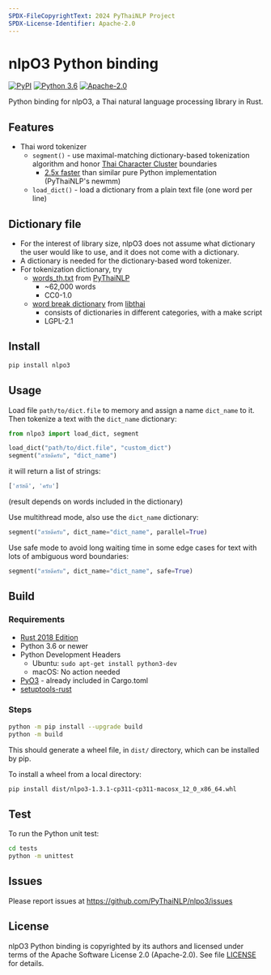 ```yaml
---
SPDX-FileCopyrightText: 2024 PyThaiNLP Project
SPDX-License-Identifier: Apache-2.0
---
```


# nlpO3 Python binding

[![PyPI](https://img.shields.io/pypi/v/nlpo3.svg "PyPI")](https://pypi.python.org/pypi/nlpo3)
[![Python 3.6](https://img.shields.io/badge/python-3.6-blue.svg "Python 3.6")](https://www.python.org/downloads/)
[![Apache-2.0](https://img.shields.io/badge/License-Apache%202.0-blue.svg "Apache-2.0")](https://opensource.org/license/apache-2-0)

Python binding for nlpO3, a Thai natural language processing library in Rust.

## Features

- Thai word tokenizer
  - `segment()` - use maximal-matching dictionary-based tokenization algorithm
    and honor [Thai Character Cluster][tcc] boundaries
    - [2.5x faster][benchmark]
      than similar pure Python implementation (PyThaiNLP's newmm)
  - `load_dict()` - load a dictionary from a plain text file
    (one word per line)

[tcc]: https://dl.acm.org/doi/10.1145/355214.355225
[benchmark]: ./notebooks/nlpo3_segment_benchmarks.ipynb

## Dictionary file

- For the interest of library size, nlpO3 does not assume what dictionary the
  user would like to use, and it does not come with a dictionary.
- A dictionary is needed for the dictionary-based word tokenizer.
- For tokenization dictionary, try
  - [words_th.txt][dict-pythainlp] from [PyThaiNLP][pythainlp]
    - ~62,000 words
    - CC0-1.0
  - [word break dictionary][dict-libthai] from [libthai][libthai]
    - consists of dictionaries in different categories, with a make script
    - LGPL-2.1

[pythainlp]: https://github.com/PyThaiNLP/pythainlp
[libthai]: https://github.com/tlwg/libthai/
[dict-pythainlp]: https://github.com/PyThaiNLP/pythainlp/blob/dev/pythainlp/corpus/words_th.txt
[dict-libthai]: https://github.com/tlwg/libthai/tree/master/data

## Install

```bash
pip install nlpo3
```

## Usage

Load file `path/to/dict.file` to memory and assign a name `dict_name` to it.
Then tokenize a text with the `dict_name` dictionary:

```python
from nlpo3 import load_dict, segment

load_dict("path/to/dict.file", "custom_dict")
segment("สวัสดีครับ", "dict_name")
```

it will return a list of strings:

```python
['สวัสดี', 'ครับ']
```

(result depends on words included in the dictionary)

Use multithread mode, also use the `dict_name` dictionary:

```python
segment("สวัสดีครับ", dict_name="dict_name", parallel=True)
```

Use safe mode to avoid long waiting time in some edge cases
for text with lots of ambiguous word boundaries:

```python
segment("สวัสดีครับ", dict_name="dict_name", safe=True)
```

## Build

### Requirements

- [Rust 2018 Edition](https://www.rust-lang.org/tools/install)
- Python 3.6 or newer
- Python Development Headers
  - Ubuntu: `sudo apt-get install python3-dev`
  - macOS: No action needed
- [PyO3](https://github.com/PyO3/pyo3) - already included in Cargo.toml
- [setuptools-rust](https://github.com/PyO3/setuptools-rust)

### Steps

```bash
python -m pip install --upgrade build
python -m build
```

This should generate a wheel file, in `dist/` directory,
which can be installed by pip.

To install a wheel from a local directory:

```bash
pip install dist/nlpo3-1.3.1-cp311-cp311-macosx_12_0_x86_64.whl 
```

## Test

To run the Python unit test:

```bash
cd tests
python -m unittest
```

## Issues

Please report issues at <https://github.com/PyThaiNLP/nlpo3/issues>

## License

nlpO3 Python binding is copyrighted by its authors
and licensed under terms of the Apache Software License 2.0 (Apache-2.0).
See file [LICENSE](./LICENSE) for details.
